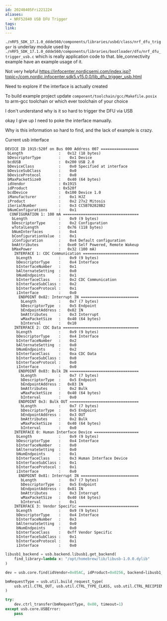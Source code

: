```yaml
---
id: 20240405Fri221224
aliases:
  - NRF52840 USB DFU Trigger
tags: 
link:
---
```

`./nRF5_SDK_17.1.0_ddde560/components/libraries/usbd/class/nrf_dfu_trigger` is underlay module used by `./nRF5_SDK_17.1.0_ddde560/components/libraries/bootloader/dfu/nrf_dfu_trigger_usb.c` which is really application code to that.
ble_connectivity example have an example usage of it.

Not very helpful
https://infocenter.nordicsemi.com/index.jsp?topic=/com.nordic.infocenter.sdk5.v15.0.0/lib_dfu_trigger_usb.html

Need to explore if the interface is actually created

To build example project update `component/toolchain/gcc/Makefile.posix` to arm-gcc toolchain or which ever toolchain of your choice 


I don't understand why is it so hard to trigger the DFU via USB

okay I give up I need to poke the interface manually. 

Why is this information so hard to find, and the lack of example is crazy.

Current usb interface

```
DEVICE ID 1915:520f on Bus 000 Address 007 =================
 bLength                :   0x12 (18 bytes)
 bDescriptorType        :    0x1 Device
 bcdUSB                 :  0x200 USB 2.0
 bDeviceClass           :    0x0 Specified at interface
 bDeviceSubClass        :    0x0
 bDeviceProtocol        :    0x0
 bMaxPacketSize0        :   0x40 (64 bytes)
 idVendor               : 0x1915
 idProduct              : 0x520f
 bcdDevice              :  0x100 Device 1.0
 iManufacturer          :    0x1 HJZ
 iProduct               :    0x2 27x2 Mitosis
 iSerialNumber          :    0x3 CC5B702828B2
 bNumConfigurations     :    0x1
  CONFIGURATION 1: 100 mA ==================================
   bLength              :    0x9 (9 bytes)
   bDescriptorType      :    0x2 Configuration
   wTotalLength         :   0x76 (118 bytes)
   bNumInterfaces       :    0x4
   bConfigurationValue  :    0x1
   iConfiguration       :    0x4 Default configuration
   bmAttributes         :   0xe0 Self Powered, Remote Wakeup
   bMaxPower            :   0x32 (100 mA)
    INTERFACE 1: CDC Communication =========================
     bLength            :    0x9 (9 bytes)
     bDescriptorType    :    0x4 Interface
     bInterfaceNumber   :    0x1
     bAlternateSetting  :    0x0
     bNumEndpoints      :    0x1
     bInterfaceClass    :    0x2 CDC Communication
     bInterfaceSubClass :    0x2
     bInterfaceProtocol :    0x1
     iInterface         :    0x0
      ENDPOINT 0x82: Interrupt IN ==========================
       bLength          :    0x7 (7 bytes)
       bDescriptorType  :    0x5 Endpoint
       bEndpointAddress :   0x82 IN
       bmAttributes     :    0x3 Interrupt
       wMaxPacketSize   :   0x40 (64 bytes)
       bInterval        :   0x10
    INTERFACE 2: CDC Data ==================================
     bLength            :    0x9 (9 bytes)
     bDescriptorType    :    0x4 Interface
     bInterfaceNumber   :    0x2
     bAlternateSetting  :    0x0
     bNumEndpoints      :    0x2
     bInterfaceClass    :    0xa CDC Data
     bInterfaceSubClass :    0x0
     bInterfaceProtocol :    0x0
     iInterface         :    0x0
      ENDPOINT 0x83: Bulk IN ===============================
       bLength          :    0x7 (7 bytes)
       bDescriptorType  :    0x5 Endpoint
       bEndpointAddress :   0x83 IN
       bmAttributes     :    0x2 Bulk
       wMaxPacketSize   :   0x40 (64 bytes)
       bInterval        :    0x0
      ENDPOINT 0x3: Bulk OUT ===============================
       bLength          :    0x7 (7 bytes)
       bDescriptorType  :    0x5 Endpoint
       bEndpointAddress :    0x3 OUT
       bmAttributes     :    0x2 Bulk
       wMaxPacketSize   :   0x40 (64 bytes)
       bInterval        :    0x0
    INTERFACE 0: Human Interface Device ====================
     bLength            :    0x9 (9 bytes)
     bDescriptorType    :    0x4 Interface
     bInterfaceNumber   :    0x0
     bAlternateSetting  :    0x0
     bNumEndpoints      :    0x1
     bInterfaceClass    :    0x3 Human Interface Device
     bInterfaceSubClass :    0x1
     bInterfaceProtocol :    0x1
     iInterface         :    0x0
      ENDPOINT 0x81: Interrupt IN ==========================
       bLength          :    0x7 (7 bytes)
       bDescriptorType  :    0x5 Endpoint
       bEndpointAddress :   0x81 IN
       bmAttributes     :    0x3 Interrupt
       wMaxPacketSize   :   0x40 (64 bytes)
       bInterval        :    0x1
    INTERFACE 3: Vendor Specific ===========================
     bLength            :    0x9 (9 bytes)
     bDescriptorType    :    0x4 Interface
     bInterfaceNumber   :    0x3
     bAlternateSetting  :    0x0
     bNumEndpoints      :    0x0
     bInterfaceClass    :   0xff Vendor Specific
     bInterfaceSubClass :    0x1
     bInterfaceProtocol :    0x1
     iInterface         :    0x0
```


```python
libusb1_backend = usb.backend.libusb1.get_backend(
    find_library=lambda x: "/opt/homebrew/lib/libusb-1.0.0.dylib"
)

dev = usb.core.find(idVendor=0x05AC, idProduct=0x0256, backend=libusb1_backend)

bmRequestType = usb.util.build_request_type(
    usb.util.CTRL_OUT, usb.util.CTRL_TYPE_CLASS, usb.util.CTRL_RECIPIENT_DEVICE
)

try:
    dev.ctrl_transfer(bmRequestType, 0x00, timeout=1)
except usb.core.USBError:
    pass
```
